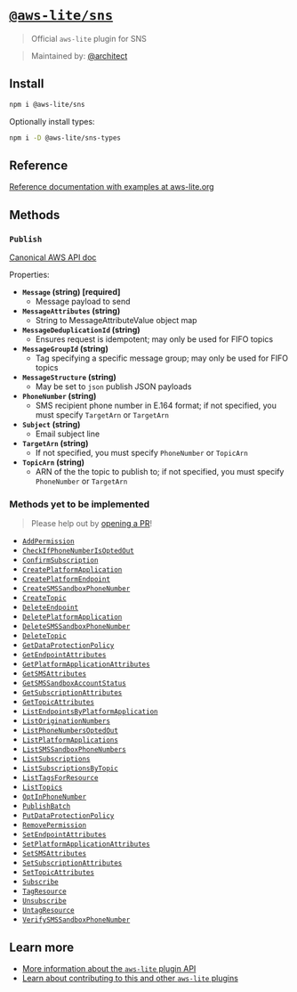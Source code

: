 # [`@aws-lite/sns`](https://aws-lite.org/services/sns)

> Official `aws-lite` plugin for SNS

> Maintained by: [@architect](https://github.com/architect)


## Install

```sh
npm i @aws-lite/sns
```

Optionally install types:

```sh
npm i -D @aws-lite/sns-types
```


## Reference

[Reference documentation with examples at aws-lite.org](https://aws-lite.org/services/sns)


## Methods

<!-- ! Do not remove METHOD_DOCS_START / METHOD_DOCS_END ! -->
<!-- METHOD_DOCS_START -->
### `Publish`

[Canonical AWS API doc](https://docs.aws.amazon.com/sns/latest/api/API_Publish.html)

Properties:
- **`Message` (string) [required]**
  - Message payload to send
- **`MessageAttributes` (string)**
  - String to MessageAttributeValue object map
- **`MessageDeduplicationId` (string)**
  - Ensures request is idempotent; may only be used for FIFO topics
- **`MessageGroupId` (string)**
  - Tag specifying a specific message group; may only be used for FIFO topics
- **`MessageStructure` (string)**
  - May be set to `json` publish JSON payloads
- **`PhoneNumber` (string)**
  - SMS recipient phone number in E.164 format; if not specified, you must specify `TargetArn` or `TargetArn`
- **`Subject` (string)**
  - Email subject line
- **`TargetArn` (string)**
  - If not specified, you must specify `PhoneNumber` or `TopicArn`
- **`TopicArn` (string)**
  - ARN of the the topic to publish to; if not specified, you must specify `PhoneNumber` or `TargetArn`


### Methods yet to be implemented

> Please help out by [opening a PR](https://github.com/architect/aws-lite#authoring-aws-lite-plugins)!

- [`AddPermission`](https://docs.aws.amazon.com/sns/latest/api/API_AddPermission.html)
- [`CheckIfPhoneNumberIsOptedOut`](https://docs.aws.amazon.com/sns/latest/api/API_CheckIfPhoneNumberIsOptedOut.html)
- [`ConfirmSubscription`](https://docs.aws.amazon.com/sns/latest/api/API_ConfirmSubscription.html)
- [`CreatePlatformApplication`](https://docs.aws.amazon.com/sns/latest/api/API_CreatePlatformApplication.html)
- [`CreatePlatformEndpoint`](https://docs.aws.amazon.com/sns/latest/api/API_CreatePlatformEndpoint.html)
- [`CreateSMSSandboxPhoneNumber`](https://docs.aws.amazon.com/sns/latest/api/API_CreateSMSSandboxPhoneNumber.html)
- [`CreateTopic`](https://docs.aws.amazon.com/sns/latest/api/API_CreateTopic.html)
- [`DeleteEndpoint`](https://docs.aws.amazon.com/sns/latest/api/API_DeleteEndpoint.html)
- [`DeletePlatformApplication`](https://docs.aws.amazon.com/sns/latest/api/API_DeletePlatformApplication.html)
- [`DeleteSMSSandboxPhoneNumber`](https://docs.aws.amazon.com/sns/latest/api/API_DeleteSMSSandboxPhoneNumber.html)
- [`DeleteTopic`](https://docs.aws.amazon.com/sns/latest/api/API_DeleteTopic.html)
- [`GetDataProtectionPolicy`](https://docs.aws.amazon.com/sns/latest/api/API_GetDataProtectionPolicy.html)
- [`GetEndpointAttributes`](https://docs.aws.amazon.com/sns/latest/api/API_GetEndpointAttributes.html)
- [`GetPlatformApplicationAttributes`](https://docs.aws.amazon.com/sns/latest/api/API_GetPlatformApplicationAttributes.html)
- [`GetSMSAttributes`](https://docs.aws.amazon.com/sns/latest/api/API_GetSMSAttributes.html)
- [`GetSMSSandboxAccountStatus`](https://docs.aws.amazon.com/sns/latest/api/API_GetSMSSandboxAccountStatus.html)
- [`GetSubscriptionAttributes`](https://docs.aws.amazon.com/sns/latest/api/API_GetSubscriptionAttributes.html)
- [`GetTopicAttributes`](https://docs.aws.amazon.com/sns/latest/api/API_GetTopicAttributes.html)
- [`ListEndpointsByPlatformApplication`](https://docs.aws.amazon.com/sns/latest/api/API_ListEndpointsByPlatformApplication.html)
- [`ListOriginationNumbers`](https://docs.aws.amazon.com/sns/latest/api/API_ListOriginationNumbers.html)
- [`ListPhoneNumbersOptedOut`](https://docs.aws.amazon.com/sns/latest/api/API_ListPhoneNumbersOptedOut.html)
- [`ListPlatformApplications`](https://docs.aws.amazon.com/sns/latest/api/API_ListPlatformApplications.html)
- [`ListSMSSandboxPhoneNumbers`](https://docs.aws.amazon.com/sns/latest/api/API_ListSMSSandboxPhoneNumbers.html)
- [`ListSubscriptions`](https://docs.aws.amazon.com/sns/latest/api/API_ListSubscriptions.html)
- [`ListSubscriptionsByTopic`](https://docs.aws.amazon.com/sns/latest/api/API_ListSubscriptionsByTopic.html)
- [`ListTagsForResource`](https://docs.aws.amazon.com/sns/latest/api/API_ListTagsForResource.html)
- [`ListTopics`](https://docs.aws.amazon.com/sns/latest/api/API_ListTopics.html)
- [`OptInPhoneNumber`](https://docs.aws.amazon.com/sns/latest/api/API_OptInPhoneNumber.html)
- [`PublishBatch`](https://docs.aws.amazon.com/sns/latest/api/API_PublishBatch.html)
- [`PutDataProtectionPolicy`](https://docs.aws.amazon.com/sns/latest/api/API_PutDataProtectionPolicy.html)
- [`RemovePermission`](https://docs.aws.amazon.com/sns/latest/api/API_RemovePermission.html)
- [`SetEndpointAttributes`](https://docs.aws.amazon.com/sns/latest/api/API_SetEndpointAttributes.html)
- [`SetPlatformApplicationAttributes`](https://docs.aws.amazon.com/sns/latest/api/API_SetPlatformApplicationAttributes.html)
- [`SetSMSAttributes`](https://docs.aws.amazon.com/sns/latest/api/API_SetSMSAttributes.html)
- [`SetSubscriptionAttributes`](https://docs.aws.amazon.com/sns/latest/api/API_SetSubscriptionAttributes.html)
- [`SetTopicAttributes`](https://docs.aws.amazon.com/sns/latest/api/API_SetTopicAttributes.html)
- [`Subscribe`](https://docs.aws.amazon.com/sns/latest/api/API_Subscribe.html)
- [`TagResource`](https://docs.aws.amazon.com/sns/latest/api/API_TagResource.html)
- [`Unsubscribe`](https://docs.aws.amazon.com/sns/latest/api/API_Unsubscribe.html)
- [`UntagResource`](https://docs.aws.amazon.com/sns/latest/api/API_UntagResource.html)
- [`VerifySMSSandboxPhoneNumber`](https://docs.aws.amazon.com/sns/latest/api/API_VerifySMSSandboxPhoneNumber.html)
<!-- METHOD_DOCS_END -->


## Learn more

- [More information about the `aws-lite` plugin API](https://aws-lite.org/plugin-api)
- [Learn about contributing to this and other `aws-lite` plugins](https://aws-lite.org/contributing)
